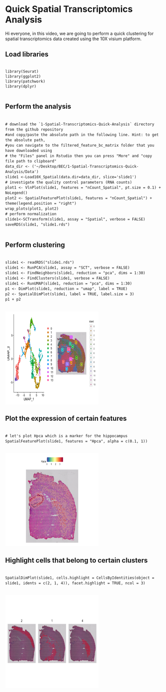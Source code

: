 <h1>Quick Spatial Transcriptomics Analysis</h1>
<p style="text-align: left;">
Hi everyone, in this video, we are going to perform a quick clustering for spatial transcriptomics data created using the 10X visium platform.
</p>
<h2>Load libraries</h2>
<pre>
  <code>
library(Seurat)
library(ggplot2)
library(patchwork)
library(dplyr)
  </code>
</pre>
<h2>Perform the analysis</h2>
  <code>
# download the `1-Spatial-Transcriptomics-Quick-Analysis` directory from the github repository 
#and copy/paste the absolute path in the following line. Hint: to get the absolute path, 
#you can navigate to the filtered_feature_bc_matrix folder that you have downloaded using
# the "Files" panel in Rstudio then you can press "More" and "copy file path to clipboard"
data_dir <- ('~/Desktop/BEC/1-Spatial-Transcriptomics-Quick-Analysis/Data')
slide1 <-Load10X_Spatial(data.dir=data_dir, slice='slide1')
# investigate the quality control parameters (RNA counts)
plot1 <- VlnPlot(slide1, features = "nCount_Spatial", pt.size = 0.1) + NoLegend()
plot2 <- SpatialFeaturePlot(slide1, features = "nCount_Spatial") + theme(legend.position = "right")
wrap_plots(plot1, plot2)
# perform normalization
slide1<-SCTransform(slide1, assay = "Spatial", verbose = FALSE)
saveRDS(slide1, "slide1.rds")
  </code>
</pre>
<h2>Perform clustering</h2>
  <code>
slide1 <- readRDS("slide1.rds")
slide1 <- RunPCA(slide1, assay = "SCT", verbose = FALSE)
slide1 <- FindNeighbors(slide1, reduction = "pca", dims = 1:30)
slide1 <- FindClusters(slide1, verbose = FALSE)
slide1 <- RunUMAP(slide1, reduction = "pca", dims = 1:30)
p1 <- DimPlot(slide1, reduction = "umap", label = TRUE)
p2 <- SpatialDimPlot(slide1, label = TRUE, label.size = 3)
p1 + p2
  </code>
</pre>
<p><img src="plot1.png" alt="description" width="300" height="300" /></p>
<h2>Plot the expression of certain features</h2>
  <code>
# let's plot Hpca which is a marker for the hippocampus
SpatialFeaturePlot(slide1, features = "Hpca", alpha = c(0.1, 1))
  </code>
</pre>
<p><img src="plot2.png" alt="description" width="300" height="300" /></p>
<h2>Highlight cells that belong to certain clusters</h2>
  <code>
SpatialDimPlot(slide1, cells.highlight = CellsByIdentities(object = slide1, idents = c(2, 1, 4)), facet.highlight = TRUE, ncol = 3)
  </code>
</pre>
<p><img src="plot3.png" alt="description" width="300" height="300" /></p>
